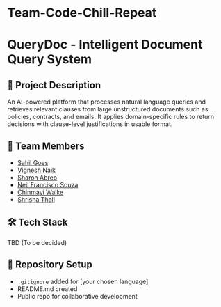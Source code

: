 # Team-Code-Chill-Repeat
# QueryDoc - Intelligent Document Query System

## 📌 Project Description
An AI-powered platform that processes natural language queries and retrieves relevant clauses from large unstructured documents such as policies, contracts, and emails. It applies domain-specific rules to return decisions with clause-level justifications in usable format.

## 👥 Team Members
- [Sahil Goes](https://github.com/Sahil-Goes)
- [Vignesh Naik](https://github.com/vignesh-naik-720)
- [Sharon Abreo](https://github.com/SEA-777)
- [Neil Francisco Souza](https://github.com/kronos228)
- [Chinmayi Walke](https://github.com/chinmayiwalke)
- [Shrisha Thali](https://github.com/shrisha-codes)

## 🛠 Tech Stack
TBD (To be decided)

## 📂 Repository Setup
- `.gitignore` added for [your chosen language]
- README.md created
- Public repo for collaborative development

